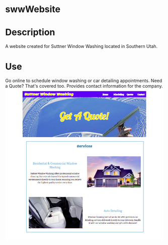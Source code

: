 # swwWebsite
# Description
A website created for Suttner Window Washing located in Southern Utah. 

# Use
Go online to schedule window washing or car detailing appointments. Need a Quote? That's covered too.  Provides contact information for the company. 
![demo](https://github.com/rcorry/swwWebsite/blob/main/SWW.png)
